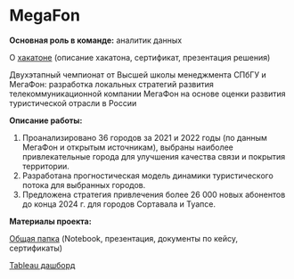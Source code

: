 # MegaFon

**Основная роль в команде:** аналитик данных

О [хакатоне](https://olympmegafon.gsom.spbu.ru/) (описание хакатона, сертификат, презентация решения)

Двухэтапный чемпионат от Высшей школы менеджмента СПбГУ и МегаФон: разработка локальных стратегий развития телекоммуникационной компании МегаФон на основе оценки развития туристической отрасли в России 

**Описание работы:** 

1. Проанализировано 36 городов за 2021 и 2022 годы (по данным МегаФон и открытым источникам), выбраны наиболее привлекательные города для улучшения качества связи и покрытия территории. 
2. Разработана прогностическая модель динамики туристического потока для выбранных городов.
3. Предложена стратегия привлечения более 26 000 новых абонентов до конца 2024 г. для городов Сортавала и Туапсе.

**Материалы проекта:**

[Общая папка](https://drive.google.com/drive/u/0/folders/14GFB8A_AZs3TTw7p2aYm0ipXF8vmWgXd) (Notebook, презентация, документы по кейсу, сертификаты)

[Tableau дашборд](https://public.tableau.com/app/profile/olga.selezneva/viz/Megafon/sheet0)
